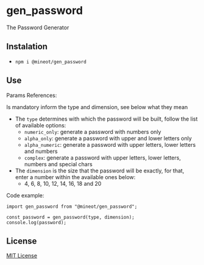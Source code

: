 # gen_password

The Password Generator

## Instalation

- `npm i @mineot/gen_password`

## Use

Params References:

Is mandatory inform the type and dimension, see below what they mean

- The `type` determines with which the password will be built, follow the list of available options:
  - `numeric_only`: generate a password with numbers only
  - `alpha_only`: generate a password with upper and lower letters only
  - `alpha_numeric`: generate a password with upper letters, lower letters and numbers
  - `complex`: generate a password with upper letters, lower letters, numbers and special chars
- The `dimension` is the size that the password will be exactly, for that, enter a number within the available ones below:
  - 4, 6, 8, 10, 12, 14, 16, 18 and 20

Code example:

```
import gen_password from "@mineot/gen_password";

const password = gen_password(type, dimension);
console.log(password);
```

## License

[MIT License](./LICENSE)
